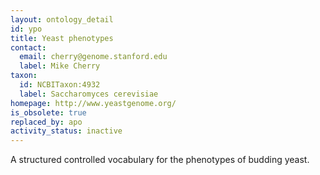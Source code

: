 ```yaml
---
layout: ontology_detail
id: ypo
title: Yeast phenotypes
contact:
  email: cherry@genome.stanford.edu
  label: Mike Cherry
taxon:
  id: NCBITaxon:4932
  label: Saccharomyces cerevisiae
homepage: http://www.yeastgenome.org/
is_obsolete: true
replaced_by: apo
activity_status: inactive
---
```


A structured controlled vocabulary for the phenotypes of budding yeast.
